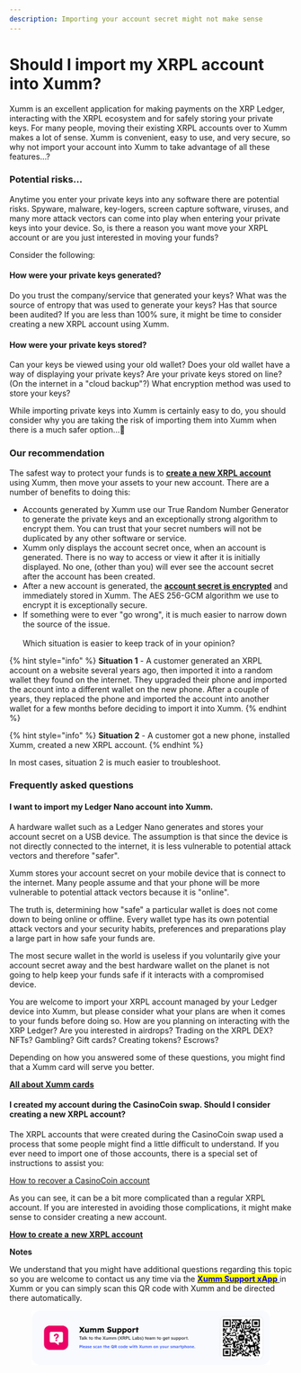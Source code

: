 ```yaml
---
description: Importing your account secret might not make sense
---
```


# Should I import my XRPL account into Xumm?

Xumm is an excellent application for making payments on the XRP Ledger, interacting with the XRPL ecosystem and for safely storing your private keys. For many people, moving their existing XRPL accounts over to Xumm makes a lot of sense. Xumm is convenient, easy to use, and very secure, so why not import your account into Xumm to take advantage of all these features...?

### Potential risks...

Anytime you enter your private keys into any software there are potential risks. Spyware, malware, key-logers, screen capture software, viruses, and many more attack vectors can come into play when entering your private keys into your device. So, is there a reason you want move your XRPL account or are you just interested in moving your funds?&#x20;

Consider the following:&#x20;

#### How were your private keys generated?&#x20;

Do you trust the company/service that generated your keys? What was the source of entropy that was used to generate your keys? Has that source been audited? If you are less than 100% sure, it might be time to consider creating a new XRPL account using Xumm.

#### How were your private keys stored?

Can your keys be viewed using your old wallet? Does your old wallet have a way of displaying your private keys? Are your private keys stored on line? (On the internet in a "cloud backup"?) What encryption method was used to store your keys?

While importing private keys into Xumm is certainly easy to do, you should consider why you are taking the risk of importing them into Xumm when there is a much safer option...🤔

### Our recommendation

The safest way to protect your funds is to [**create a** **new XRPL account**](../your-first-xrp-ledger-account/how-to-create-an-xrpl-account.md) using Xumm, then move your assets to your new account. There are a number of benefits to doing this:

* Accounts generated by Xumm use our True Random Number Generator to generate the private keys and an exceptionally strong algorithm to encrypt them. You can trust that your secret numbers will not be duplicated by any other software or service.&#x20;
* Xumm only displays the account secret once, when an account is generated. There is no way to access or view it after it is initially displayed. No one, (other than you) will ever see the account secret after the account has been created.
* After a new account is generated, the [**account secret is encrypted**](../../security-and-xumm/all-about-security/upgrading-your-encryption.md) and immediately stored in Xumm. The AES 256-GCM algorithm we use to encrypt it is exceptionally secure.  &#x20;
* If something were to ever "go wrong", it is much easier to narrow down the source of the issue. \
  \
  Which situation is easier to keep track of in your opinion?

{% hint style="info" %}
**Situation 1** - A customer generated an XRPL account on a website several years ago, then imported it into a random wallet they found on the internet. They upgraded their phone and imported the account into a different wallet on the new phone. After a couple of years, they replaced the phone and imported the account into another wallet for a few months before deciding to import it into Xumm.
{% endhint %}

{% hint style="info" %}
**Situation 2** - A customer got a new phone, installed Xumm, created a new XRPL account.
{% endhint %}

In most cases, situation 2 is much easier to troubleshoot.

### Frequently asked questions

#### I want to import my Ledger Nano account into Xumm.

A  hardware wallet such as a Ledger Nano generates and stores your account secret on a USB device. The assumption is that since the device is not directly connected to the internet, it is less vulnerable to potential attack vectors and therefore "safer".

Xumm stores your account secret on your mobile device that is connect to the internet. Many people assume and that your phone will be more vulnerable to potential attack vectors because it is "online".

The truth is, determining how "safe" a particular wallet is does not come down to being online or offline. Every wallet type has its own potential attack vectors and your security habits, preferences  and preparations play a large part in how safe your funds are.&#x20;

The most secure wallet in the world is useless if you voluntarily give your account secret away and the best hardware wallet on the planet is not going to help keep your funds safe if it interacts with a compromised device.&#x20;

You are welcome to import your XRPL account managed by your Ledger device into Xumm, but please consider what your plans are when it comes to your funds before doing so. How are you planning on interacting with the XRP Ledger? Are you interested in airdrops? Trading on the XRPL DEX? NFTs? Gambling? Gift cards? Creating tokens? Escrows?&#x20;

Depending on how you answered some of these questions, you might find that a Xumm card will serve you better.

[**All about Xumm cards**](../../xumm-tangem-cards/xumm-tangem-cards.md)

#### I created my account during the CasinoCoin swap. Should I consider creating a new XRPL account?

The XRPL accounts that were created during the CasinoCoin swap used a process that some people might find a little difficult to understand. If you ever need to import one of those accounts, there is a special set of instructions to assist you:

[How to recover a CasinoCoin account](https://eminence.freshdesk.com/support/solutions/articles/80000965171-how-to-recover-a-swapped-casinocoin-xumm-account)

As you can see, it can be a bit more complicated than a regular XRPL account. If you are interested in avoiding those complications, it might make sense to consider creating a new account.&#x20;

&#x20;[**How to create a** **new XRPL account**](../your-first-xrp-ledger-account/how-to-create-an-xrpl-account.md)&#x20;



**Notes**

We understand that you might have additional questions regarding this topic so you are welcome to contact us any time via the [<mark style="color:blue;">**Xumm Support xApp**</mark> ](https://xumm.app/detect/xapp:xumm.support?ref=helpcenter)in Xumm or you can simply scan this QR code with Xumm and be directed there automatically.

<figure><img src="../../.gitbook/assets/Support banner Xumm.png" alt=""><figcaption></figcaption></figure>
